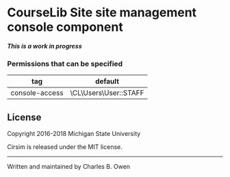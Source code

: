 # CourseLib Site site management console component



***This is a work in progress***


### Permissions that can be specified

| tag | default |
| --- | --- |
| console-access | \CL\Users\User::STAFF |


## License

Copyright 2016-2018 Michigan State University

Cirsim is released under the MIT license.

* * *

Written and maintained by Charles B. Owen

